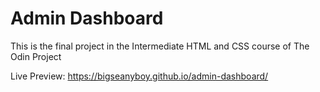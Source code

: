 # Admin Dashboard

This is the final project in the Intermediate HTML and CSS course of The Odin Project

Live Preview: https://bigseanyboy.github.io/admin-dashboard/
